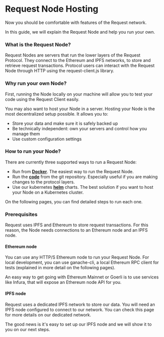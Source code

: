 # Request Node Hosting

Now you should be comfortable with features of the Request network.

In this guide, we will explain the Request Node and help you run your own.

### What is the Request Node?

Request Nodes are servers that run the lower layers of the Request Protocol. They connect to the Ethereum and IPFS networks, to store and retrieve request transactions. Protocol users can interact with the Request Node through HTTP using the request-client.js library.

### Why run your own Node?

First, running the Node locally on your machine will allow you to test your code using the Request Client easily.

You may also want to host your Node in a server. Hosting your Node is the most decentralized setup possible. It allows you to:

* Store your data and make sure it is safely backed up
* Be technically independent: own your servers and control how you manage them
* Use custom configuration settings

### How to run your Node?

There are currently three supported ways to run a Request Node:

* Run from [**Docker**](../../setup-request-network/broken-reference/). The easiest way to run the Request Node.
* Run the [**code**](../../setup-request-network/broken-reference/) from the git repository. Especially useful if you are making changes to the protocol layers.
* Use our kubernetes [**helm**](../../setup-request-network/broken-reference/) charts. The best solution if you want to host your Node on a Kubernetes cluster.

On the following pages, you can find detailed steps to run each one.

### Prerequisites

Request uses IPFS and Ethereum to store request transactions. For this reason, the Node needs connections to an Ethereum node and an IPFS node.

#### Ethereum node

You can use any HTTP/S Ethereum node to run your Request Node. For local development, you can use ganache-cli, a local Ethereum RPC client for tests (explained in more detail on the following pages).

An easy way to get going with Ethereum Mainnet or Goerli is to use services like Infura, that will expose an Ethereum node API for you.

#### IPFS node

Request uses a dedicated IPFS network to store our data. You will need an IPFS node configured to connect to our network. You can check this page for more details on our dedicated network.

The good news is it's easy to set up our IPFS node and we will show it to you on our next steps.
